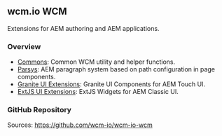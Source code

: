 ## wcm.io WCM

Extensions for AEM authoring and AEM applications.

### Overview

* [Commons](commons/): Common WCM utility and helper functions.
* [Parsys](parsys/): AEM paragraph system based on path configuration in page components.
* [Granite UI Extensions](ui/granite/): Granite UI Components for AEM Touch UI.
* [ExtJS UI Extensions](ui/extjs/): ExtJS Widgets for AEM Classic UI.


### GitHub Repository

Sources: https://github.com/wcm-io/wcm-io-wcm
